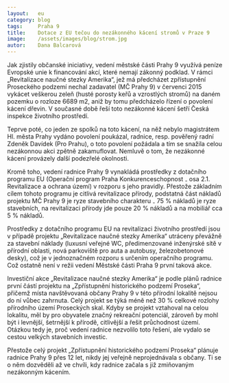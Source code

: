 ```yaml
---
layout:   eu
category: blog
tags:     Praha 9
title:    Dotace z EU tečou do nezákonného kácení stromů v Praze 9
image:    /assets/images/blog/strom.jpg
autor:    Dana Balcarová
---
```


Jak zjistily občanské iniciativy, vedení městské části Prahy 9 využívá peníze Evropské unie k financování akcí, které nemají zákonný podklad. V rámci „Revitalizace naučné stezky Amerika“, jež má předcházet zpřístupnění Proseckého podzemí nechal zadavatel (MČ Prahy 9) v červenci 2015 vykácet veškerou zeleň (husté porosty keřů a vzrostlých stromů) na daném pozemku o rozloze 6689 m2, aniž by tomu předcházelo řízení o povolení kácení dřevin. V současné době řeší toto nezákonné kácení šetří Česká inspekce životního prostředí.

Teprve poté, co jeden ze spolků na toto kácení, na něž nebylo magistrátem Hl. města Prahy vydáno povolení poukázal, radnice, resp. pověřený radní Zdeněk Davídek (Pro Prahu), o toto povolení požádala a tím se snažila celou nezákonnou akci zpětně zakamuflovat. Nemluvě o tom, že nezákonné kácení provázely další podezřelé okolnosti.

Kromě toho, vedení radnice Prahy 9 vynakládá prostředky z dotačního programu EU (Operační program Praha Konkurenceschopnost ₋ osa 2.1. Revitalizace a ochrana území) v rozporu s jeho pravidly. Přestože základním cílem tohoto programu je citlivá revitalizace přírody, podstatná část nákladů projektu MČ Prahy 9 je ryze stavebního charakteru ₋ 75 % nákladů je ryze stavebních, na revitalizaci přírody jde pouze 20 % nákladů a na mobiliář cca 5 % nákladů.

Prostředky z dotačního programu EU na revitalizaci životního prostředí jsou v případě projektu „Revitalizace naučné stezky Amerika“ utráceny převážně za stavební náklady (luxusní veřejné WC, předimenzované inženýrské sítě v přírodní oblasti, nová parkoviště pro auta a autobusy, železobetonové desky), což je v jednoznačném rozporu s určením operačního programu. Což ostatně není v režii vedení Městské části Praha 9 první taková akce. 

Investiční akce „Revitalizace naučné stezky Amerika“ je podle plánů radnice první částí projektu na „Zpřístupnění historického podzemí Proseka“, přičemž místa  navštěvovaná občany Prahy 9 v této přírodní lokalitě nejsou do ní vůbec zahrnuta. Celý projekt se týká méně než 30 % celkové rozlohy přírodního území Proseckých skal. Kdyby se projekt vztahoval na celou lokalitu, měl by pro obyvatele značný rekreační potenciál, zároveň by mohl být i levnější, šetrnější k přírodě, citlivější a řešit průchodnost území. Otázkou tedy je, proč vedení radnice nezvolilo toto řešení, ale vydalo se cestou velkých stavebních investic.

Přestože celý projekt „Zpřístupnění historického podzemí Proseka“ plánuje radnice Prahy 9 přes 12 let, nikdy jej veřejně neprojednávala s občany. Ti se o něm dozvěděli až ve chvíli, kdy radnice začala s již zmiňovaným nezákonným kácením. 
